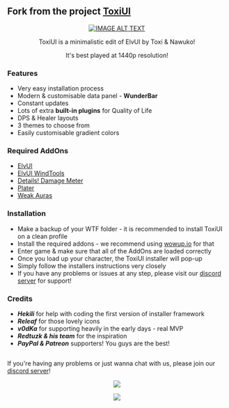 ## Fork from the project [ToxiUI](https://www.tukui.org/addons.php?id=199)

<div align="center">
    <a href="https://www.youtube.com/watch?v=1i3Rt091wCM">
        <img src="https://img.youtube.com/vi/1i3Rt091wCM/0.jpg" alt="IMAGE ALT TEXT">
    </a>
    <p>ToxiUI  is a minimalistic edit of ElvUI by Toxi  &  Nawuko!</p>
    <p>It's best played at 1440p resolution!</p>
</div>

### Features

- Very easy installation process
- Modern & customisable data panel - **WunderBar**
- Constant updates
- Lots of extra **built-in plugins** for Quality of Life
- DPS & Healer layouts
- 3 themes to choose from
- Easily customisable gradient colors

### Required AddOns

- [ElvUI](https://www.tukui.org/download.php?ui=elvui)
- [ElvUI WindTools](https://www.curseforge.com/wow/addons/elvui-windtools)
- [Details! Damage Meter](https://www.curseforge.com/wow/addons/details)
- [Plater](https://www.curseforge.com/wow/addons/plater-nameplates)
- [Weak Auras](https://www.curseforge.com/wow/addons/weakauras-2)

### Installation

- Make a backup of your WTF folder - it is recommended to install ToxiUI  on a clean profile
- Install the required addons - we recommend using  [wowup.io](https://wowup.io/)  for that
- Enter game & make sure that all of the AddOns are loaded correctly
- Once you load up your character, the ToxiUI  installer will pop-up
- Simply follow the installers instructions very closely
- If you have any problems or issues at any step, please visit our  [discord server](https://discord.gg/MP4UuJ7gg4)  for support!

### Credits

- _**Hekili**_  for help with coding the first version of installer framework
- _**Releaf**_  for those lovely icons
- _**v0dKa**_  for supporting heavily in the early days - real MVP
- _**Redtuzk & his team**_  for the inspiration
- _**PayPal  &  Patreon**_  supporters! You guys are the best!

##

If you're having any problems or just wanna chat with us, please join our  [discord server](https://discord.gg/MP4UuJ7gg4)!

<div align="center">
    <a href="https://discord.gg/MP4UuJ7gg4">
        <img src="https://i.imgur.com/IyG1FcN.png?raw=true">
    </a>
    <p>
        <img src="https://img.shields.io/discord/769550106948141086?label=ToxiUI%20Discord&style=flat-square"/>
    </p>
</div>
